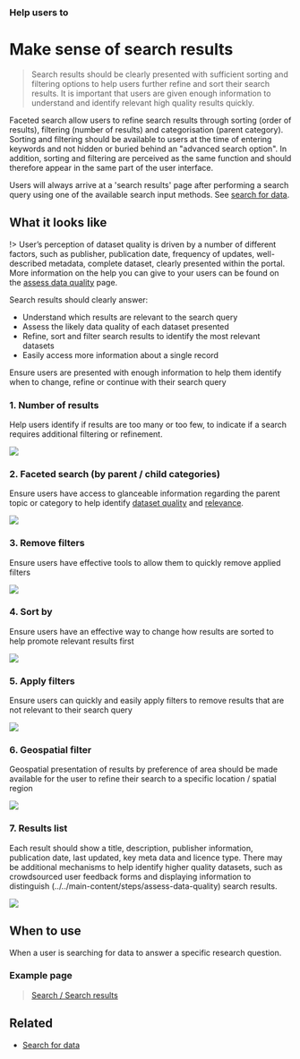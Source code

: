 ### Help users to
# Make sense of search results

> Search results should be clearly presented with sufficient sorting and filtering options to help users further refine and sort their search results. It is important that users are given enough information to understand and identify relevant high quality results quickly.

Faceted search allow users to refine search results through sorting (order of results), filtering (number of results) and categorisation (parent category). Sorting and filtering should be available to users at the time of entering keywords and not hidden or buried behind an "advanced search option". In addition, sorting and filtering are perceived as the same function and should therefore appear in the same part of the user interface.

Users will always arrive at a 'search results' page after performing a search query using one of the available search input methods. See [search for 
data](main-content/steps/search-for-data).

## What it looks like

!> User’s perception of dataset quality is driven by a number of different factors, such as publisher, publication date, frequency of updates, well-described metadata, complete dataset, clearly presented within the portal. More information on the help you can give to your users can be found on the [assess data quality](../../main-content/steps/assess-data-quality) page.

Search results should clearly answer:

+ Understand which results are relevant to the search query
+ Assess the likely data quality of each dataset presented
+ Refine, sort and filter search results to identify the most relevant datasets
+ Easily access more information about a single record

Ensure users are presented with enough information to help them identify when to change, refine or continue with their search query

### 1. Number of results

Help users identify if results are too many or too few, to indicate if a search requires additional filtering or refinement.

<div class="image-container">
<a href="/dd3-wireframes/_media/stage-3-results/2-number_of_results.png" target="_blank"><img src="/dd3-wireframes/_media/stage-3-results/2-number_of_results.png" style="max-width: 452px;"/></a>
</div>

### 2. Faceted search (by parent / child categories)

Ensure users have access to glanceable information regarding the parent topic or category to help identify [dataset quality](main-content/pages/assess-dataset-relevance) and [relevance](main-content/pages/assess-dataset-relevance).

<div class="image-container">

<a href="/dd3-wireframes/_media/stage-3-results/3-faceted_search.png" target="_blank"><img src="/dd3-wireframes/_media/stage-3-results/3-faceted_search.png" data-no-zoom/></a>

</div>

### 3. Remove filters
Ensure users have effective tools to allow them to quickly remove applied filters

<div class="image-container">
<a href="/dd3-wireframes/_media/stage-3-results/4-clear_filters.png" target="_blank"><img src="/dd3-wireframes/_media/stage-3-results/4-clear_filters.png" style="max-width: 300px;"/></a>
</div>

### 4. Sort by
Ensure users have an effective way to change how results are sorted to help promote relevant results first

<div class="image-container">
<a href="/dd3-wireframes/_media/stage-3-results/5-sort_by.png" target="_blank"><img src="/dd3-wireframes/_media/stage-3-results/5-sort_by.png" style="max-width: 232px;" data-no-zoom/></a>
</div>

### 5. Apply filters

Ensure users can quickly and easily apply filters to remove results that are not relevant to their search query

<div class="image-container">
<a href="/dd3-wireframes/_media/stage-3-results/6-apply_filters.png" target="_blank"><img src="/dd3-wireframes/_media/stage-3-results/6-apply_filters.png" style="max-width: 304px;"/></a>
</div>

### 6. Geospatial filter

Geospatial presentation of results by preference of area should be made available for the user to refine their search to a specific location / spatial region

<div class="image-container">
<a href="/dd3-wireframes/_media/stage-3-results/7b-presentation_of_results.png" target="_blank"><img src="/dd3-wireframes/_media/stage-3-results/7b-presentation_of_results.png" style="max-width: 299px;"/></a>
</div>

### 7. Results list

Each result should show a title, description, publisher information, publication date, last updated, key meta data and licence type. There may be additional mechanisms to help identify higher quality datasets, such as crowdsourced user feedback forms and displaying information to distinguish (../../main-content/steps/assess-data-quality) search results.

<div class="image-container">
<a href="/dd3-wireframes/_media/stage-3-results/7a-presentation_of_results.png" target="_blank"><img src="/dd3-wireframes/_media/stage-3-results/7a-presentation_of_results.png" data-no-zoom/></a>
</div>

<!-- ### 8. Pagination - TO ADD -->

## When to use

When a user is searching for data to answer a specific research question.

### Example page

> [Search / Search results](main-content/pages/search-and-results)

## Related

* [Search for data](/main-content/steps/search-for-data)



